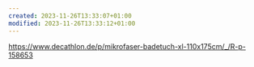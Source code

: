 ```yaml
---
created: 2023-11-26T13:33:07+01:00
modified: 2023-11-26T13:33:12+01:00
---
```


https://www.decathlon.de/p/mikrofaser-badetuch-xl-110x175cm/_/R-p-158653
